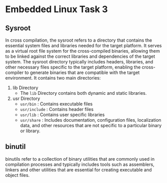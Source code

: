 # Embedded Linux Task 3
## Sysroot
In cross compilation, the sysroot refers to a directory that contains the essential system files and libraries needed for the target platform. It serves as a virtual root file system for the cross-compiled binaries, allowing them to be linked against the correct libraries and dependencies of the target system. The sysroot directory typically includes headers, libraries, and other necessary files specific to the target platform, enabling the cross-compiler to generate binaries that are compatible with the target environment.
It contains two main directories:
1. lib Directory
   - The ` lib ` Directory contains both dynamic and static libraries.
2. usr Directory
   - ` usr/bin ` : Contains executable files 
   - ` usr/include ` : Contains header files
   - ` usr/lib ` : Contains user specific libraries
   - ` usr/share ` : Includes documentation, configuration files, localization data, and          other resources that are not specific to a particular binary or library. 
   
## binutil
binutils refer to a collection of binary utilities that are commonly used in compilation processes and typically includes tools such as assemblers, linkers and other utilities that are essential for creating executable and object files.
